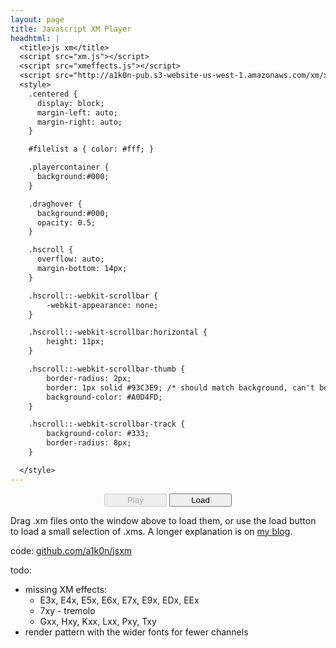 ```yaml
---
layout: page
title: Javascript XM Player
headhtml: |
  <title>js xm</title>
  <script src="xm.js"></script>
  <script src="xmeffects.js"></script>
  <script src="http://a1k0n-pub.s3-website-us-west-1.amazonaws.com/xm/xmlist.js"></script>
  <style>
    .centered {
      display: block;
      margin-left: auto;
      margin-right: auto;
    }

    #filelist a { color: #fff; }

    .playercontainer {
      background:#000;
    }

    .draghover {
      background:#000;
      opacity: 0.5;
    }

    .hscroll {
      overflow: auto;
      margin-bottom: 14px;
    }

    .hscroll::-webkit-scrollbar {
        -webkit-appearance: none;
    }

    .hscroll::-webkit-scrollbar:horizontal {
        height: 11px;
    }

    .hscroll::-webkit-scrollbar-thumb {
        border-radius: 2px;
        border: 1px solid #93C3E9; /* should match background, can't be transparent */
        background-color: #A0D4FD;
    }

    .hscroll::-webkit-scrollbar-track { 
        background-color: #333; 
        border-radius: 8px; 
    } 

  </style>
---
```

  <div id="playercontainer" class="playercontainer" ondrop="handleDrop(event)" ondragover="allowDrop(event)" ondragleave="allowDrop(event)">
    <div><canvas class="centered" id='title' width="640" height="22"></canvas></div>
    <div class="hscroll">
      <div><canvas class="centered" id='vu' width="224" height="64"></canvas></div>
      <div><canvas class="centered" id='gfxpattern' width="640" height="200"></canvas></div>
    </div>
    <div id='instruments'></div>
    <div>
      <p style="text-align: center">
        <button id='playpause' disabled="true" style="width: 100px">Play</button>
        <button id='loadbutton' style="width: 100px">Load</button>
      </p>
    </div>
    <div style="display: none" id='filelist'></div>
  </div>

Drag .xm files onto the window above to load them, or use the load button to
load a small selection of .xms. A longer explanation is on [my
blog](/2015/11/09/javascript-ft2-player.html).

code: <a href="http://github.com/a1k0n/jsxm/">github.com/a1k0n/jsxm</a>

todo:

 - missing XM effects:
   - E3x, E4x, E5x, E6x, E7x, E9x, EDx, EEx
   - 7xy - tremolo
   - Gxx, Hxy, Kxx, Lxx, Pxy, Txy
 - render pattern with the wider fonts for fewer channels

